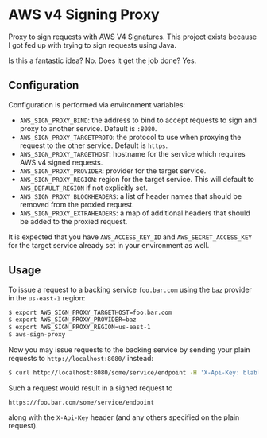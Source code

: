 # AWS v4 Signing Proxy

Proxy to sign requests with AWS V4 Signatures. This project exists because I
got fed up with trying to sign requests using Java.

Is this a fantastic idea? No. Does it get the job done? Yes.

## Configuration

Configuration is performed via environment variables:

* ``AWS_SIGN_PROXY_BIND``: the address to bind to accept requests to sign and
  proxy to another service. Default is ``:8080``.
* ``AWS_SIGN_PROXY_TARGETPROTO``: the protocol to use when proxying the request
  to the other service. Default is ``https``.
* ``AWS_SIGN_PROXY_TARGETHOST``: hostname for the service which requires AWS v4
  signed requests.
* ``AWS_SIGN_PROXY_PROVIDER``: provider for the target service.
* ``AWS_SIGN_PROXY_REGION``: region for the target service. This will default
  to ``AWS_DEFAULT_REGION`` if not explicitly set.
* ``AWS_SIGN_PROXY_BLOCKHEADERS``: a list of header names that should be
  removed from the proxied request.
* ``AWS_SIGN_PROXY_EXTRAHEADERS``: a map of additional headers that should be
  added to the proxied request.

It is expected that you have ``AWS_ACCESS_KEY_ID`` and
``AWS_SECRET_ACCESS_KEY`` for the target service already set in your
environment as well.

## Usage

To issue a request to a backing service ``foo.bar.com`` using the ``baz``
provider in the ``us-east-1`` region:

```bash
$ export AWS_SIGN_PROXY_TARGETHOST=foo.bar.com
$ export AWS_SIGN_PROXY_PROVIDER=baz
$ export AWS_SIGN_PROXY_REGION=us-east-1
$ aws-sign-proxy
```

Now you may issue requests to the backing service by sending your plain
requests to ``http://localhost:8080/`` instead:

```bash
$ curl http://localhost:8080/some/service/endpoint -H 'X-Api-Key: blablabla'
```

Such a request would result in a signed request to

    https://foo.bar.com/some/service/endpoint

along with the ``X-Api-Key`` header (and any others specified on the plain
request).
